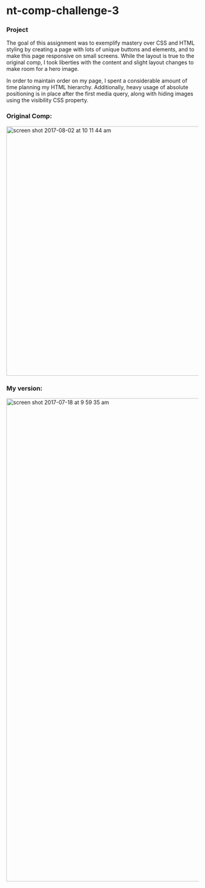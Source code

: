 # nt-comp-challenge-3

### Project

The goal of this assignment was to exemplify mastery over CSS and HTML styling by creating a page with lots of unique buttons and elements, and to make this page responsive on small screens. While the layout is true to the original comp, I took liberties with the content and slight layout changes to make room for a hero image. 

In order to maintain order on my page, I spent a considerable amount of time planning my HTML hierarchy. Additionally, heavy usage of absolute positioning is in place after the first media query, along with hiding images using the visibility CSS property. 

### Original Comp:
<img width="653" alt="screen shot 2017-08-02 at 10 11 44 am" src="https://user-images.githubusercontent.com/26471447/28883273-0a5cec22-776b-11e7-99b9-15c7fc15fff5.png">

### My version:
<img width="1265" alt="screen shot 2017-07-18 at 9 59 35 am" src="https://user-images.githubusercontent.com/26471447/28577067-ec07b26a-7112-11e7-9d08-4a4988e69ba4.png">
